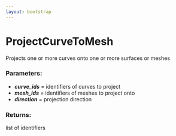 ```yaml
---
layout: bootstrap
---
```


# ProjectCurveToMesh

Projects one or more curves onto one or more surfaces or meshes
          

### Parameters:

- ***curve_ids*** = identifiers of curves to project
- ***mesh_ids*** = identifiers of meshes to project onto
- ***direction*** = projection direction
        

### Returns:


list of identifiers
        


